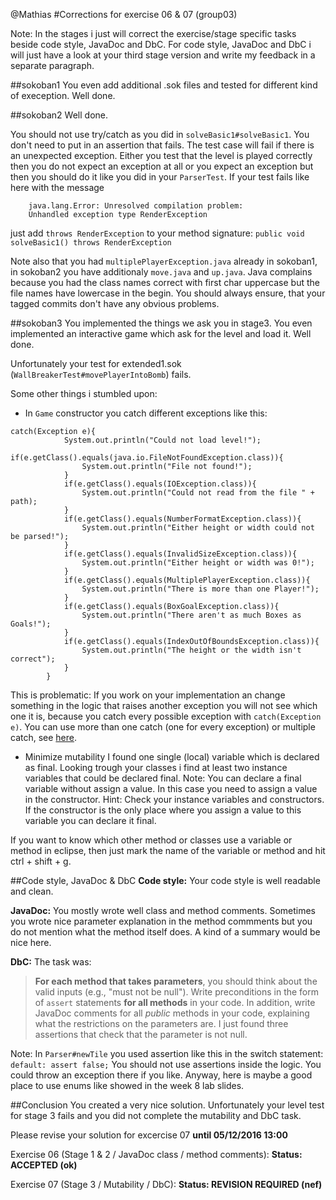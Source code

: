 @Mathias
#Corrections for exercise 06 & 07 (group03)

Note:
In the stages i just will correct the exercise/stage specific tasks beside code style, JavaDoc and DbC. For code style, JavaDoc and DbC i will just have a look at your third stage version and write my feedback in a separate paragraph.

##sokoban1
You even add additional .sok files and tested for different kind of exeception.
Well done.

##sokoban2
Well done.

You should not use try/catch as you did in `solveBasic1#solveBasic1`. You don't need to put in an assertion that fails. The test case will fail if there is an unexpected exception.
Either you test that the level is played correctly then you do not expect an exception at all or you expect an exception but then you should do it like you did in your `ParserTest`.
If your test fails like here with the message
```
	java.lang.Error: Unresolved compilation problem: 
	Unhandled exception type RenderException
```
just add `throws RenderException` to your method signature: `public void solveBasic1() throws RenderException`


Note also that you had `multiplePlayerException.java` already in sokoban1, in sokoban2 you have additionaly `move.java` and `up.java`. Java complains because you had the class names correct with first char uppercase but the file names have lowercase in the begin. You should always ensure, that your tagged commits don't have any obvious problems.

##sokoban3
You implemented the things we ask you in stage3.
You even implemented an interactive game which ask for the level and load it.
Well done.

Unfortunately your test for extended1.sok (`WallBreakerTest#movePlayerIntoBomb`) fails.

Some other things i stumbled upon:

* In `Game` constructor you catch different exceptions like this:
```
catch(Exception e){
            System.out.println("Could not load level!");
            if(e.getClass().equals(java.io.FileNotFoundException.class)){
                System.out.println("File not found!");
            }
            if(e.getClass().equals(IOException.class)){
                System.out.println("Could not read from the file " + path);
            }
            if(e.getClass().equals(NumberFormatException.class)){
                System.out.println("Either height or width could not be parsed!");
            }
            if(e.getClass().equals(InvalidSizeException.class)){
                System.out.println("Either height or width was 0!");
            }
            if(e.getClass().equals(MultiplePlayerException.class)){
                System.out.println("There is more than one Player!");
            }
            if(e.getClass().equals(BoxGoalException.class)){
                System.out.println("There aren't as much Boxes as Goals!");
            }
            if(e.getClass().equals(IndexOutOfBoundsException.class)){
                System.out.println("The height or the width isn't correct");
            }
        }
```
This is problematic: If you work on your implementation an change something in the logic that raises another exception you will not see which one it is, because you catch every possible exception with `catch(Exception e)`. You can use more than one catch (one for every exception) or multiple catch, see [here](https://docs.oracle.com/javase/7/docs/technotes/guides/language/catch-multiple.html).

* Minimize mutability
I found one single (local) variable which is declared as final.
Looking trough your classes i find at least two instance variables that could be declared final.
Note: You can declare a final variable without assign a value. In this case you need to assign a value in the constructor.
Hint: Check your instance variables and constructors. If the constructor is the only place where you assign a value to this variable you can declare it final.

If you want to know which other method or classes use a variable or method in eclipse, then just mark the name of the variable or method and hit ctrl + shift + g.

##Code style, JavaDoc & DbC
**Code style:**
Your code style is well readable and clean.

**JavaDoc:**
You mostly wrote well class and method comments.
Sometimes you wrote nice parameter explanation in the method commments but you do not mention what the method itself does. A kind of a summary would be nice here.

**DbC:**
The task was:
>**For each method that takes parameters**, you should think about the valid inputs
(e.g., "must not be null"). Write preconditions in the form of `assert`
statements **for all methods** in your code. In addition, write JavaDoc comments
for all _public_ methods in your code, explaining what the restrictions on the
parameters are.
I just found three assertions that check that the parameter is not null.

Note: In `Parser#newTile` you used assertion like this in the switch statement: `default: assert false;`
You should not use assertions inside the logic. You could throw an exception there if you like. Anyway, here is maybe a good place to use enums like showed in the week 8 lab slides.

##Conclusion
You created a very nice solution.
Unfortunately your level test for stage 3 fails and you did not complete the mutability and DbC task.

Please revise your solution for excercise 07 **until 05/12/2016 13:00**

Exercise 06 (Stage 1 & 2 / JavaDoc class / method comments):
**Status: ACCEPTED (ok)**

Exercise 07 (Stage 3 / Mutability / DbC):
**Status: REVISION REQUIRED (nef)**
